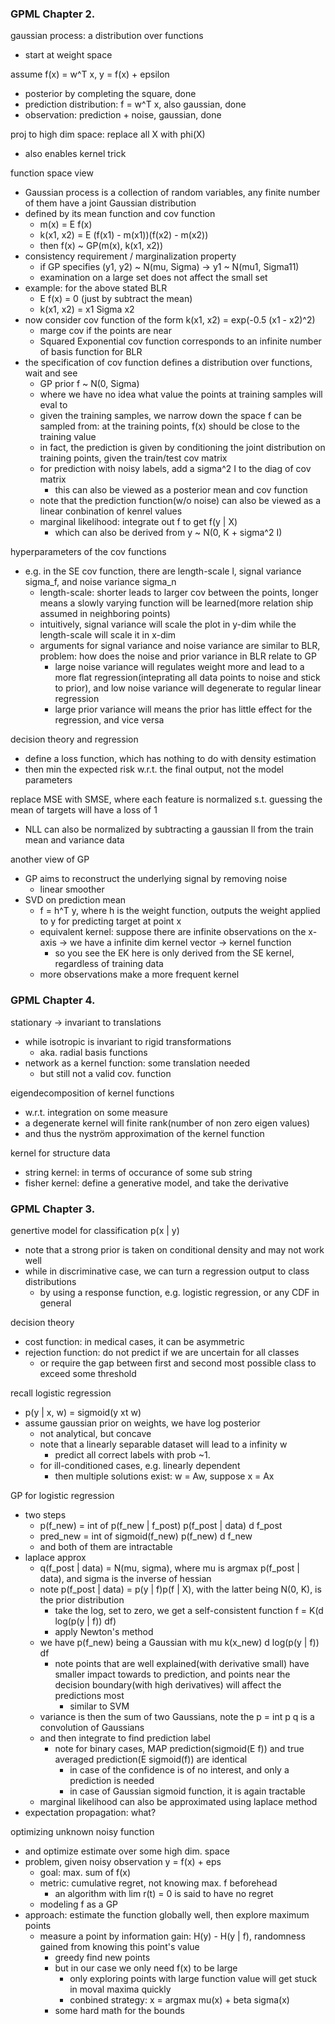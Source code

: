 ### GPML Chapter 2.

gaussian process: a distribution over functions
- start at weight space

assume f(x) = w^T x, y = f(x) + epsilon
- posterior by completing the square, done
- prediction distribution: f = w^T x, also gaussian, done
- observation: prediction + noise, gaussian, done

proj to high dim space: replace all X with phi(X)
- also enables kernel trick

function space view
- Gaussian process is a collection of random variables, any finite number of them have a joint Gaussian distribution
- defined by its mean function and cov function
  - m(x) = E f(x)
  - k(x1, x2) = E (f(x1) - m(x1))(f(x2) - m(x2))
  - then f(x) ~ GP(m(x), k(x1, x2))
- consistency requirement / marginalization property
  - if GP specifies (y1, y2) ~ N(mu, Sigma) -> y1 ~ N(mu1, Sigma11)
  - examination on a large set does not affect the small set
- example: for the above stated BLR
  - E f(x) = 0 (just by subtract the mean)
  - k(x1, x2) = x1 Sigma x2
- now consider cov function of the form k(x1, x2) = exp(-0.5 (x1 - x2)^2)
  - marge cov if the points are near
  - Squared Exponential cov function corresponds to an infinite number of basis function for BLR
- the specification of cov function defines a distribution over functions, wait and see
  - GP prior f ~ N(0, Sigma)
  - where we have no idea what value the points at training samples will eval to 
  - given the training samples, we narrow down the space f can be sampled from: at the training points, f(x) should be close to the training value
  - in fact, the prediction is given by conditioning the joint distribution on training points, given the train/test cov matrix
  - for prediction with noisy labels, add a sigma^2 I to the diag of cov matrix
    - this can also be viewed as a posterior mean and cov function
  - note that the prediction function(w/o noise) can also be viewed as a linear conbination of kenrel values
  - marginal likelihood: integrate out f to get f(y | X)
    - which can also be derived from y ~ N(0, K + sigma^2 I)

hyperparameters of the cov functions
- e.g. in the SE cov function, there are length-scale l, signal variance sigma_f, and noise variance sigma_n
  - length-scale: shorter leads to larger cov between the points, longer means a slowly varying function will be learned(more relation ship assumed in neighboring points)
  - intuitively, signal variance will scale the plot in y-dim while the length-scale will scale it in x-dim
  - arguments for signal variance and noise variance are similar to BLR, problem: how does the noise and prior variance in BLR relate to GP
    - large noise variance will regulates weight more and lead to a more flat regression(inteprating all data points to noise and stick to prior), and low noise variance will degenerate to regular linear regression
    - large prior variance will means the prior has little effect for the regression, and vice versa

decision theory and regression
- define a loss function, which has nothing to do with density estimation
- then min the expected risk w.r.t. the final output, not the model parameters

replace MSE with SMSE, where each feature is normalized s.t. guessing the mean of targets will have a loss of 1
- NLL can also be normalized by subtracting a gaussian ll from the train mean and variance data

another view of GP
- GP aims to reconstruct the underlying signal by removing noise
  - linear smoother
- SVD on prediction mean
  - f = h^T y, where h is the weight function, outputs the weight applied to y for predicting target at point x
  - equivalent kernel: suppose there are infinite observations on the x-axis -> we have a infinite dim kernel vector -> kernel function
    - so you see the EK here is only derived from the SE kernel, regardless of training data
  - more observations make a more frequent kernel

### GPML Chapter 4.

stationary -> invariant to translations
- while isotropic is invariant to rigid transformations
  - aka. radial basis functions
- network as a kernel function: some translation needed
  - but still not a valid cov. function

eigendecomposition of kernel functions
- w.r.t. integration on some measure
- a degenerate kernel will finite rank(number of non zero eigen values)
- and thus the nyström approximation of the kernel function

kernel for structure data
- string kernel: in terms of occurance of some sub string
- fisher kernel: define a generative model, and take the derivative

### GPML Chapter 3.

genertive model for classification p(x | y)
- note that a strong prior is taken on conditional density and may not work well
- while in discriminative case, we can turn a regression output to class distributions
  - by using a response function, e.g. logistic regression, or any CDF in general

decision theory
- cost function: in medical cases, it can be asymmetric
- rejection function: do not predict if we are uncertain for all classes
  - or require the gap between first and second most possible class to exceed some threshold

recall logistic regression
- p(y | x, w) = sigmoid(y xt w)
- assume gaussian prior on weights, we have log posterior
  - not analytical, but concave
  - note that a linearly separable dataset will lead to a infinity w 
    - predict all correct labels with prob ~1.
  - for ill-conditioned cases, e.g. linearly dependent
    - then multiple solutions exist: w = Aw, suppose x = Ax

GP for logistic regression
- two steps
  - p(f_new) = int of p(f_new | f_post) p(f_post | data) d f_post
  - pred_new = int of sigmoid(f_new) p(f_new) d f_new
  - and both of them are intractable
- laplace approx
  - q(f_post | data) = N(mu, sigma), where mu is argmax p(f_post | data), and sigma is the inverse of hessian
  - note p(f_post | data) = p(y | f)p(f | X), with the latter being N(0, K), is the prior distribution
    - take the log, set to zero, we get a self-consistent function f = K(d log(p(y | f)) df)
    - apply Newton's method
  - we have p(f_new) being a Gaussian with mu k(x_new) d log(p(y | f)) df
    - note points that are well explained(with derivative small) have smaller impact towards to prediction, and points near the decision boundary(with high derivatives) will affect the predictions most
      - similar to SVM
  - variance is then the sum of two Gaussians, note the p = int p q is a convolution of Gaussians
  - and then integrate to find prediction label
    - note for binary cases, MAP prediction(sigmoid(E f)) and true averaged prediction(E sigmoid(f)) are identical
      - in case of the confidence is of no interest, and only a prediction is needed
      - in case of Gaussian sigmoid function, it is again tractable
  - marginal likelihood can also be approximated using laplace method
- expectation propagation: what?

optimizing unknown noisy function
- and optimize estimate over some high dim. space
- problem, given noisy observation y = f(x) + eps
  - goal: max. sum of f(x)
  - metric: cumulative regret, not knowing max. f beforehead
    - an algorithm with lim r(t) = 0 is said to have no regret
  - modeling f as a GP
- approach: estimate the function globally well, then explore maximum points
  - measure a point by information gain: H(y) - H(y | f), randomness gained from knowing this point's value
    - greedy find new points
    - but in our case we only need f(x) to be large
      - only exploring points with large function value will get stuck in moval maxima quickly
      - conbined strategy: x = argmax mu(x) + beta sigma(x)
    - some hard math for the bounds